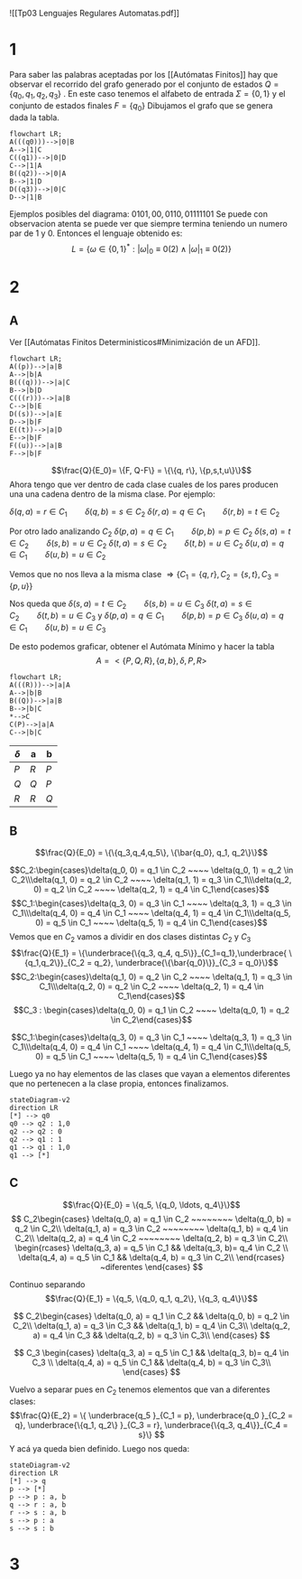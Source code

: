 ![[Tp03 Lenguajes Regulares Automatas.pdf]]


# 1
Para saber las palabras aceptadas por los [[Autómatas Finitos]] hay que observar el recorrido del grafo generado por el conjunto de estados $Q =\{q_0, q_1, q_2, q_3\}$ . En este caso tenemos el alfabeto de entrada $\Sigma = \{0,1\}$ y el conjunto de estados finales $F = \{q_0\}$
Dibujamos el grafo que se genera dada la tabla.

```mermaid
flowchart LR;
A(((q0)))-->|0|B
A-->|1|C
C((q1))-->|0|D
C-->|1|A
B((q2))-->|0|A
B-->|1|D
D((q3))-->|0|C
D-->|1|B
```

Ejemplos posibles del diagrama:
$0101, 00,0110, 01111101$
Se puede con observacion atenta se puede ver que siempre termina teniendo un numero par de 1 y 0. Entonces el lenguaje obtenido es:
$$L= \{\omega \in \{0, 1\}^{*}: |\omega|_0 \equiv 0(2) \land |\omega|_1 \equiv 0(2) \}$$
# 2

## A
Ver [[Autómatas Finitos Deterministicos#Minimización de un AFD]].

```mermaid
flowchart LR;
A((p))-->|a|B
A-->|b|A
B(((q)))-->|a|C
B-->|b|D
C(((r)))-->|a|B
C-->|b|E
D((s))-->|a|E
D-->|b|F
E((t))-->|a|D
E-->|b|F
F((u))-->|a|B
F-->|b|F
```

$$\frac{Q}{E_0}= \{F, Q-F\} = \{\{q, r\}, \{p,s,t,u\}\}$$
Ahora tengo que ver dentro de cada clase cuales de los pares producen una una cadena dentro de la misma clase.
Por ejemplo:

$\delta(q, a) = r \in C_1 ~~~~~~~~ \delta(q, b) = s \in C_2$
$\delta(r, a) = q \in C_1 ~~~~~~~~ \delta(r, b) = t \in C_2$

Por otro lado analizando $C_2$
$\delta(p, a) = q \in C_1 ~~~~~~~~ \delta(p, b) = p \in C_2$
$\delta(s, a) = t \in C_2 ~~~~~~~~ \delta(s, b) = u \in C_2$
$\delta(t, a) = s \in C_2 ~~~~~~~~ \delta(t, b) = u \in C_2$
$\delta(u, a) = q \in C_1 ~~~~~~~~ \delta(u, b) = u \in C_2$

Vemos que no nos lleva a la misma clase
$\Rightarrow \{C_1= \{q, r\} ,C_2 = \{s,t\}, C_3= \{p,u\}\}$

Nos queda que 
$\delta(s, a) = t \in C_2 ~~~~~~~~ \delta(s, b) = u \in C_3$
$\delta(t, a) = s \in C_2 ~~~~~~~~ \delta(t, b) = u \in C_3$
y
$\delta(p, a) = q \in C_1 ~~~~~~~~ \delta(p, b) = p \in C_3$
$\delta(u, a) = q \in C_1 ~~~~~~~~ \delta(u, b) = u \in C_3$

De esto podemos graficar, obtener el Autómata Mínimo y hacer la tabla
$$A = <\{P,Q,R\},\{a,b\}, \delta, P, R>$$
```mermaid
flowchart LR;
A(((R)))-->|a|A
A-->|b|B
B((Q))-->|a|B
B-->|b|C
*-->C
C(P)-->|a|A
C-->|b|C
```

| $\delta$ | a |  b|
|-------------|-| - |
|$P$ |$R$ |$P$ |
|$Q$ |$Q$ |$P$|
|$R$ | $R$| $Q$|


## B

$$\frac{Q}{E_0} = \{\{q_3,q_4,q_5\}, \{\bar{q_0}, q_1, q_2\}\}$$

$$C_2:\begin{cases}\delta(q_0, 0) = q_1 \in C_2 ~~~~ \delta(q_0, 1) = q_2 \in C_2\\\delta(q_1, 0) = q_2 \in C_2 ~~~~  \delta(q_1, 1) = q_3 \in C_1\\\delta(q_2, 0) = q_2 \in C_2 ~~~~ \delta(q_2, 1) = q_4 \in C_1\end{cases}$$
$$C_1:\begin{cases}\delta(q_3, 0) = q_3 \in C_1 ~~~~ \delta(q_3, 1) = q_3 \in C_1\\\delta(q_4, 0) = q_4 \in C_1 ~~~~ \delta(q_4, 1) = q_4 \in C_1\\\delta(q_5, 0) = q_5 \in C_1 ~~~~ \delta(q_5, 1) = q_4 \in C_1\end{cases}$$
Vemos que en $C_2$ vamos a dividir en dos clases distintas $C_2$ y $C_3$
$$\frac{Q}{E_1} = \{\underbrace{\{q_3, q_4, q_5\}}_{C_1=q_1},\underbrace{ \{q_1,q_2\}}_{C_2 = q_2}, \underbrace{\{\bar{q_0}\}}_{C_3 = q_0}\}$$
$$C_2:\begin{cases}\delta(q_1, 0) = q_2 \in C_2 ~~~~  \delta(q_1, 1) = q_3 \in C_1\\\delta(q_2, 0) = q_2 \in C_2 ~~~~ \delta(q_2, 1) = q_4 \in C_1\end{cases}$$
$$C_3 : \begin{cases}\delta(q_0, 0) = q_1 \in C_2 ~~~~ \delta(q_0, 1) = q_2 \in C_2\end{cases}$$

$$C_1:\begin{cases}\delta(q_3, 0) = q_3 \in C_1 ~~~~ \delta(q_3, 1) = q_3 \in C_1\\\delta(q_4, 0) = q_4 \in C_1 ~~~~ \delta(q_4, 1) = q_4 \in C_1\\\delta(q_5, 0) = q_5 \in C_1 ~~~~ \delta(q_5, 1) = q_4 \in C_1\end{cases}$$

Luego ya no hay elementos de las clases que vayan a elementos diferentes que no pertenecen a la clase propia, entonces finalizamos.
```mermaid
stateDiagram-v2
direction LR
[*] --> q0
q0 --> q2 : 1,0
q2 --> q2 : 0
q2 --> q1 : 1
q1 --> q1 : 1,0
q1 --> [*]
```

## C

$$\frac{Q}{E_0} = \{q_5, \{q_0, \ldots, q_4\}\}$$
$$
C_2\begin{cases}
\delta(q_0, a) = q_1 \in C_2 ~~~~~~~~  \delta(q_0, b) = q_2 \in C_2\\
\delta(q_1, a) = q_3 \in C_2 ~~~~~~~~  \delta(q_1, b) = q_4 \in C_2\\
\delta(q_2, a) = q_4 \in C_2 ~~~~~~~~  \delta(q_2, b) = q_3 \in C_2\\
\begin{rcases}
	\delta(q_3, a) = q_5 \in C_1 &&  \delta(q_3, b)= q_4 \in C_2 \\
	\delta(q_4, a) = q_5 \in C_1 &&  \delta(q_4, b) = q_3 \in C_2\\
\end{rcases} ~diferentes
\end{cases}
$$

Continuo separando
$$\frac{Q}{E_1} = \{q_5, \{q_0, q_1, q_2\}, \{q_3, q_4\}\}$$

$$
C_2\begin{cases}
\delta(q_0, a) = q_1 \in C_2 &&  \delta(q_0, b) = q_2 \in C_2\\
\delta(q_1, a) = q_3 \in C_3 &&  \delta(q_1, b) = q_4 \in C_3\\
\delta(q_2, a) = q_4 \in C_3 &&  \delta(q_2, b) = q_3 \in C_3\\
\end{cases}
$$

$$
C_3
\begin{cases}
	\delta(q_3, a) = q_5 \in C_1 &&  \delta(q_3, b)= q_4 \in C_3 \\
	\delta(q_4, a) = q_5 \in C_1 &&  \delta(q_4, b) = q_3 \in C_3\\
\end{cases}
$$

Vuelvo a separar pues en $C_2$ tenemos elementos que van a diferentes clases:
$$\frac{Q}{E_2} 
= \{
\underbrace{q_5 }_{C_1 = p},
\underbrace{q_0 }_{C_2 = q},
\underbrace{\{q_1, q_2\} }_{C_3 = r},
\underbrace{\{q_3, q_4\}}_{C_4 = s}\}
$$
Y acá ya queda bien definido. Luego nos queda:
```mermaid
stateDiagram-v2
direction LR
[*] --> q
p --> [*]
p --> p : a, b
q --> r : a, b
r --> s : a, b
s --> p : a
s --> s : b
```

# 3
